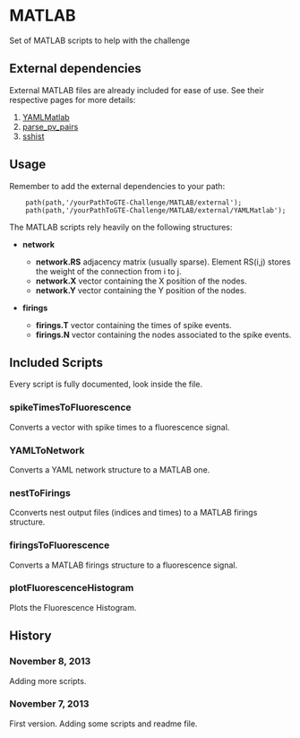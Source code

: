 # MATLAB
Set of MATLAB scripts to help with the challenge

## External dependencies
External MATLAB files are already included for ease of use. See their
respective pages for more details:

1. [YAMLMatlab](https://code.google.com/p/yamlmatlab/)
2. [parse_pv_pairs](http://www.mathworks.com/matlabcentral/fileexchange/9082-parsepvpairs)
3. [sshist](http://www.mathworks.com/matlabcentral/fileexchange/24913-histogram-binwidth-optimization)

## Usage
Remember to add the external dependencies to your path:

        path(path,'/yourPathToGTE-Challenge/MATLAB/external');
        path(path,'/yourPathToGTE-Challenge/MATLAB/external/YAMLMatlab');

The MATLAB scripts rely heavily on the following structures:

* **network**
  * **network.RS** adjacency matrix (usually sparse). Element RS(i,j) stores
    the weight of the connection from i to j.
  * **network.X** vector containing the X position of the nodes.
  * **network.Y** vector containing the Y position of the nodes.

* **firings**
  * **firings.T** vector containing the times of spike events.
  * **firings.N** vector containing the nodes associated to the spike
    events.

## Included Scripts
Every script is fully documented, look inside the file.

### spikeTimesToFluorescence
Converts a vector with spike times to a fluorescence signal.

### YAMLToNetwork
Converts a YAML network structure to a MATLAB one.

### nestToFirings
Cconverts nest output files (indices and times) to a MATLAB firings structure.

### firingsToFluorescence
Converts a MATLAB firings structure to a fluorescence signal.

### plotFluorescenceHistogram
Plots the Fluorescence Histogram.

## History

### November 8, 2013

Adding more scripts.

### November 7, 2013

First version. Adding some scripts and readme file.

